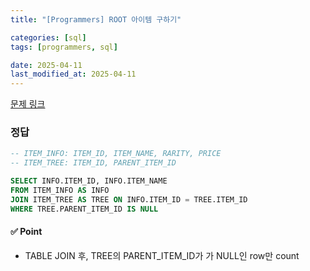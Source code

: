 ```yaml
---
title: "[Programmers] ROOT 아이템 구하기"

categories: [sql]
tags: [programmers, sql]

date: 2025-04-11
last_modified_at: 2025-04-11
---
```

[문제 링크](https://school.programmers.co.kr/learn/courses/30/lessons/273710)

### 정답
```sql
-- ITEM_INFO: ITEM_ID, ITEM_NAME, RARITY, PRICE
-- ITEM_TREE: ITEM_ID, PARENT_ITEM_ID

SELECT INFO.ITEM_ID, INFO.ITEM_NAME
FROM ITEM_INFO AS INFO
JOIN ITEM_TREE AS TREE ON INFO.ITEM_ID = TREE.ITEM_ID
WHERE TREE.PARENT_ITEM_ID IS NULL
```

#### ✅ Point
- TABLE JOIN 후, TREE의 PARENT_ITEM_ID가 가 NULL인 row만 count